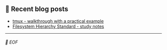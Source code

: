 ## 📰 Recent blog posts

- [tmux - walkthrough with a practical example](https://b-husein.github.io/blog/tmux/)
- [Filesystem Hierarchy Standard - study notes](https://b-husein.github.io/blog/fs-hierarchy/)

---

###### 💾 EOF